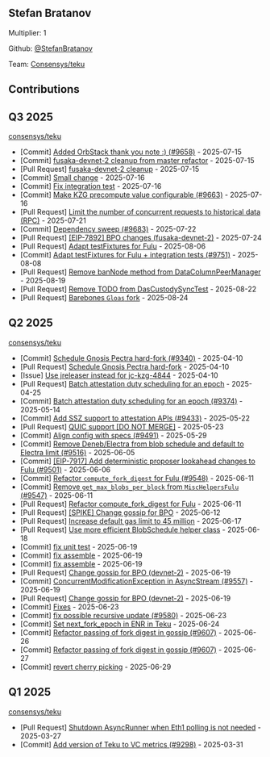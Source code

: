 
## Stefan Bratanov
Multiplier: 1

Github: [@StefanBratanov](https://github.com/StefanBratanov)

Team: [Consensys/teku](https://github.com/Consensys/teku/pulls?q=author%3AStefanBratanov)

## Contributions

## Q3 2025


[consensys/teku](https://github.com/consensys/teku)
* [Commit] [Added OrbStack thank you note :) (#9658)](https://github.com/Consensys/teku/commit/437b3cda9690785bb8e8534f8cbf2a37494af6b1) - 2025-07-15
* [Commit] [fusaka-devnet-2 cleanup from master refactor](https://github.com/Consensys/teku/commit/919f0eb485e87d77b56042f4c5df342da9c6901f) - 2025-07-15
* [Pull Request] [fusaka-devnet-2 cleanup](https://github.com/Consensys/teku/pull/9664) - 2025-07-15
* [Commit] [Small change](https://github.com/Consensys/teku/commit/589c811236c89f17f9aae49e3999478a94df2ac4) - 2025-07-16
* [Commit] [Fix integration test](https://github.com/Consensys/teku/commit/8d0565a1cee83632180b10e98eb28879b05ffb15) - 2025-07-16
* [Commit] [Make KZG precompute value configurable (#9663)](https://github.com/Consensys/teku/commit/8941e9ffb528a6bbea7b7ac24499b914db127d40) - 2025-07-16
* [Pull Request] [Limit the number of concurrent requests to historical data (RPC)](https://github.com/Consensys/teku/pull/9689) - 2025-07-21
* [Commit] [Dependency sweep (#9683)](https://github.com/Consensys/teku/commit/3f31a217637480935449898c1a0e2d7cd23f7f0e) - 2025-07-22
* [Pull Request] [[EIP-7892] BPO changes (fusaka-devnet-2)](https://github.com/Consensys/teku/pull/9706) - 2025-07-24
* [Pull Request] [Adapt testFixtures for Fulu](https://github.com/Consensys/teku/pull/9751) - 2025-08-06
* [Commit] [Adapt testFixtures for Fulu + integration tests (#9751)](https://github.com/Consensys/teku/commit/b15588cb8070ffe373de3f8be8f721ed65051aa3) - 2025-08-08
* [Pull Request] [Remove banNode method from DataColumnPeerManager](https://github.com/Consensys/teku/pull/9782) - 2025-08-19
* [Pull Request] [Remove TODO from DasCustodySyncTest](https://github.com/Consensys/teku/pull/9797) - 2025-08-22
* [Pull Request] [Barebones `Gloas` fork](https://github.com/Consensys/teku/pull/9801) - 2025-08-24
## Q2 2025


[consensys/teku](https://github.com/consensys/teku)
* [Commit] [Schedule Gnosis Pectra hard-fork (#9340)](https://github.com/Consensys/teku/commit/2477b9a70304f90457a1df763ce1e10139d9bf09) - 2025-04-10
* [Pull Request] [Schedule Gnosis Pectra hard-fork](https://github.com/Consensys/teku/pull/9340) - 2025-04-10
* [Issue] [Use jreleaser instead for jc-kzg-4844](https://github.com/Consensys/teku/issues/9339) - 2025-04-10
* [Pull Request] [Batch attestation duty scheduling for an epoch](https://github.com/Consensys/teku/pull/9374) - 2025-04-25
* [Commit] [Batch attestation duty scheduling for an epoch (#9374)](https://github.com/Consensys/teku/commit/03b0df774e0fbe2e7fbb08e7bf04b873209b3894) - 2025-05-14
* [Commit] [Add SSZ support to attestation APIs (#9433)](https://github.com/Consensys/teku/commit/82b506dcaf7846e77788c786f0721f698c8109fc) - 2025-05-22
* [Pull Request] [QUIC support [DO NOT MERGE]](https://github.com/Consensys/teku/pull/9484) - 2025-05-23
* [Commit] [Align config with specs (#9491)](https://github.com/Consensys/teku/commit/8900d44763ee371d861620250d991b2aa76f5dbc) - 2025-05-29
* [Commit] [Remove Deneb/Electra from blob schedule and default to Electra limit (#9516)](https://github.com/Consensys/teku/commit/7ce9231c7f1e97a3a729842abb0a19edf0a57289) - 2025-06-05
* [Commit] [[EIP-7917] Add deterministic proposer lookahead changes to Fulu (#9501)](https://github.com/Consensys/teku/commit/4632aa6dc1d4a46f79e41b0f726530d221605c65) - 2025-06-06
* [Commit] [Refactor `compute_fork_digest` for Fulu (#9548)](https://github.com/Consensys/teku/commit/cf04808f4be66f2af3c9448331c8c94de47020e1) - 2025-06-11
* [Commit] [Remove `get_max_blobs_per_block` from `MiscHelpersFulu` (#9547)](https://github.com/Consensys/teku/commit/3150d8c8307169d54579c3ede1fb012206bfc774) - 2025-06-11
* [Pull Request] [Refactor compute_fork_digest for Fulu](https://github.com/Consensys/teku/pull/9548) - 2025-06-11
* [Pull Request] [[SPIKE] Change gossip for BPO](https://github.com/Consensys/teku/pull/9555) - 2025-06-12
* [Pull Request] [Increase default gas limit to 45 million](https://github.com/Consensys/teku/pull/9559) - 2025-06-17
* [Pull Request] [Use more efficient BlobSchedule helper class](https://github.com/Consensys/teku/pull/9563) - 2025-06-18
* [Commit] [fix unit test](https://github.com/Consensys/teku/commit/3c5589684a25363ec6c62ab2a260fb151af854b9) - 2025-06-19
* [Commit] [fix assemble](https://github.com/Consensys/teku/commit/86c502dd048c9448da066a54f04da109f0073339) - 2025-06-19
* [Commit] [fix assemble](https://github.com/Consensys/teku/commit/77503a9d4013a517bd51b576caf73c98c40c6603) - 2025-06-19
* [Pull Request] [Change gossip for BPO (devnet-2)](https://github.com/Consensys/teku/pull/9578) - 2025-06-19
* [Commit] [ConcurrentModificationException in AsyncStream (#9557)](https://github.com/Consensys/teku/commit/aff5680fbd459be00f28d1c8e72f20d5a59524a8) - 2025-06-19
* [Pull Request] [Change gossip for BPO (devnet-2)](https://github.com/Consensys/teku/pull/9577) - 2025-06-19
* [Commit] [Fixes](https://github.com/Consensys/teku/commit/6221741376573ddf8c7ea0524cfa0bb95aa573fc) - 2025-06-23
* [Commit] [fix possible recursive update (#9580)](https://github.com/Consensys/teku/commit/37b61654d82185310b9a35230a9ec3c1c944abd1) - 2025-06-23
* [Commit] [Set next_fork_epoch in ENR in Teku](https://github.com/Consensys/teku/commit/254bcf2fcde7efc382422c3e798bc74bf5088aa3) - 2025-06-24
* [Commit] [Refactor passing of fork digest in gossip (#9607)](https://github.com/Consensys/teku/commit/bcc140dee18eb0af45726c7ab9c0506bb933d05f) - 2025-06-26
* [Commit] [Refactor passing of fork digest in gossip (#9607)](https://github.com/Consensys/teku/commit/1f71828bd10381a9c3670cfbc73b21ed13dfbdc3) - 2025-06-27
* [Commit] [revert cherry picking](https://github.com/Consensys/teku/commit/1628c348d7581e9693ad752d8cacdcb19ce17c73) - 2025-06-29
## Q1 2025

[consensys/teku](https://github.com/consensys/teku)
* [Pull Request] [Shutdown AsyncRunner when Eth1 polling is not needed](https://github.com/Consensys/teku/pull/9290) - 2025-03-27
* [Commit] [Add version of Teku to VC metrics (#9298)](https://github.com/Consensys/teku/commit/5b806dd3ea2bd7e9c32cfa15ad633837b1e793c2) - 2025-03-31
